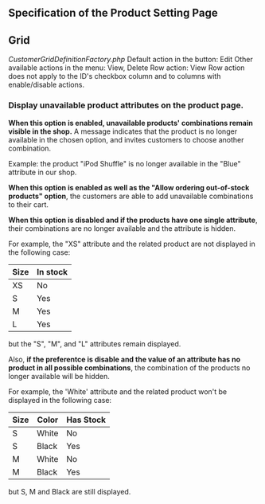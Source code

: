 ## **Specification of the Product Setting Page**

## Grid

_CustomerGridDefinitionFactory.php_ Default action in the button: Edit Other available actions in the menu: View, Delete Row action: View
Row action does not apply to the ID's checkbox column and to columns with enable/disable actions.

### **Display unavailable product attributes on the product page.**

**When this option is enabled, unavailable products' combinations remain visible in the shop.** A message indicates that the product is no longer available in the chosen option, and invites customers to choose another combination. 

Example: the product "iPod Shuffle" is no longer available in the "Blue" attribute in our shop. 

**When this option is enabled as well as the "Allow ordering out-of-stock products" option**, the customers are able to add unavailable combinations to their cart.
 
**When this option is disabled and if the products have one single attribute**, their combinations are no longer available and the attribute is hidden.
 
For example, the "XS" attribute and the related product are not displayed in the following case:

| Size  |  In stock |
|---|---|
| XS  | No  |
| S  | Yes  |
| M  | Yes  |
| L  | Yes  |

but the "S", "M", and "L" attributes remain displayed.
 
Also, **if the preferentce is disable and the value of an attribute has no product in all possible combinations**, the combination of the products no longer available will be hidden.
 
For example, the 'White' attribute and the related product won't be displayed in the following case:

| Size  | Color | Has Stock |
|---|---|---|
| S  | White  | No |
| S | Black | Yes  |
| M | White | No |
| M | Black | Yes |

but S, M and Black are still displayed.
